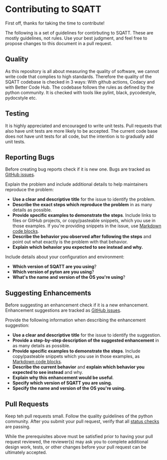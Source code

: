 # Contributing to SQATT

First off, thanks for taking the time to contribute!

The following is a set of guidelines for contirbuting to SQATT.
These are mostly guidelines, not rules. 
Use your best judgment, and feel free to propose changes to this document in a pull request.

## Quality

As this repository is all about measuring the quality of software, we cannot write code that complies to high standards.
Therefore the quality of the SQATT codebase is checked in 3 ways: With github actions, Codacy and with Better Code Hub.
The codebase follows the rules as defined by the python community. 
It is checked with tools like pylint, black, pycodestyle, pydocstyle etc.

## Testing

It is highly appreciated and encouraged to write unit tests. 
Pull requests that also have unit tests are more likely to be accepted.
The current code base does not have unit tests for all code, but the intention is to gradually add unit tests.

## Reporting Bugs

Before creating bug reports check if it is new one.
Bugs are tracked as [GitHub issues](https://guides.github.com/features/issues/).

Explain the problem and include additional details to help maintainers reproduce the problem:

* **Use a clear and descriptive title** for the issue to identify the problem.
* **Describe the exact steps which reproduce the problem** in as many details as possible.
* **Provide specific examples to demonstrate the steps**. Include links to files or GitHub projects, or copy/pasteable snippets, which you use in those examples. If you're providing snippets in the issue, use [Markdown code blocks](https://help.github.com/articles/markdown-basics/#multiple-lines).
* **Describe the behavior you observed after following the steps** and point out what exactly is the problem with that behavior.
* **Explain which behavior you expected to see instead and why.**

Include details about your configuration and environment:

* **Which version of SQATT are you using**?
* **Which version of pyton are you using**?
* **What's the name and version of the OS you're using**?

## Suggesting Enhancements

Before suggesting an enhancement check if it is a new enhancement.
Enhancement suggestions are tracked as [GitHub issues](https://guides.github.com/features/issues/).

Provide the following information when describing the enhancement suggestion:

* **Use a clear and descriptive title** for the issue to identify the suggestion.
* **Provide a step-by-step description of the suggested enhancement** in as many details as possible.
* **Provide specific examples to demonstrate the steps**. Include copy/pasteable snippets which you use in those examples, as [Markdown code blocks](https://help.github.com/articles/markdown-basics/#multiple-lines).
* **Describe the current behavior** and **explain which behavior you expected to see instead** and why.
* **Explain why this enhancement would be useful**.
* **Specify which version of SQATT you are using.**
* **Specify the name and version of the OS you're using.**


## Pull Requests

Keep teh pull requests small. 
Follow the quality guidelines of the python community.
After you submit your pull request, verify that all [status checks](https://help.github.com/articles/about-status-checks/) are passing.

While the prerequisites above must be satisfied prior to having your pull request reviewed, the reviewer(s) may ask you to complete additional design work, tests, or other changes before your pull request can be ultimately accepted.
